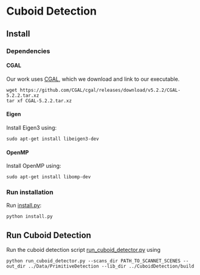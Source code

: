 # Cuboid Detection

## Install 

### Dependencies

#### CGAL
Our work uses [CGAL](https://doc.cgal.org/latest/Manual/installation.html), which we download and link to our executable. 
```
wget https://github.com/CGAL/cgal/releases/download/v5.2.2/CGAL-5.2.2.tar.xz
tar xf CGAL-5.2.2.tar.xz
```

#### Eigen
Install Eigen3 using:
```
sudo apt-get install libeigen3-dev
```

#### OpenMP

Install OpenMP using:
```
sudo apt-get install libomp-dev
```

### Run installation
Run [install.py](https://github.com/MichaelRamamonjisoa/MonteBoxFinder/tree/main/CuboidDetection/install.py):
```
python install.py
```

## Run Cuboid Detection
Run the cuboid detection script [run_cuboid_detector.py](https://github.com/MichaelRamamonjisoa/MonteBoxFinder/blob/main/python/run_cuboid_detector.py) using 
```
python run_cuboid_detector.py --scans_dir PATH_TO_SCANNET_SCENES --out_dir ../Data/PrimitiveDetection --lib_dir ../CuboidDetection/build
```

